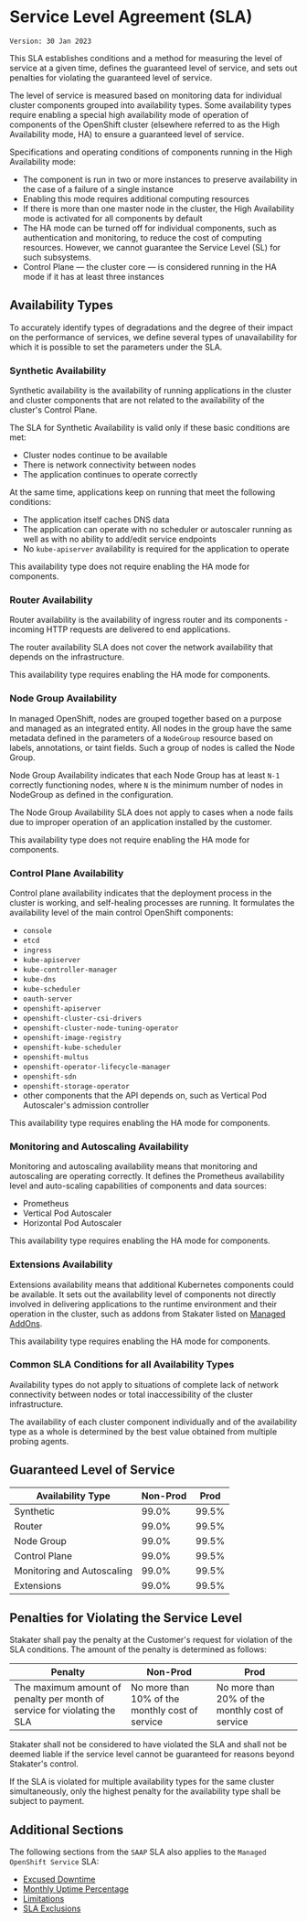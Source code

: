 # Service Level Agreement (SLA)

`Version: 30 Jan 2023`

This SLA establishes conditions and a method for measuring the level of service at a given time, defines the guaranteed level of service, and sets out penalties for violating the guaranteed level of service.

The level of service is measured based on monitoring data for individual cluster components grouped into availability types. Some availability types require enabling a special high availability mode of operation of components of the OpenShift cluster (elsewhere referred to as the High Availability mode, HA) to ensure a guaranteed level of service.

Specifications and operating conditions of components running in the High Availability mode:

* The component is run in two or more instances to preserve availability in the case of a failure of a single instance
* Enabling this mode requires additional computing resources
* If there is more than one master node in the cluster, the High Availability mode is activated for all components by default
* The HA mode can be turned off for individual components, such as authentication and monitoring, to reduce the cost of computing resources. However, we cannot guarantee the Service Level (SL) for such subsystems.
* Control Plane — the cluster core — is considered running in the HA mode if it has at least three instances

## Availability Types

To accurately identify types of degradations and the degree of their impact on the performance of services, we define several types of unavailability for which it is possible to set the parameters under the SLA.

### Synthetic Availability

Synthetic availability is the availability of running applications in the cluster and cluster components that are not related to the availability of the cluster's Control Plane.

The SLA for Synthetic Availability is valid only if these basic conditions are met:

* Cluster nodes continue to be available
* There is network connectivity between nodes
* The application continues to operate correctly

At the same time, applications keep on running that meet the following conditions:

* The application itself caches DNS data
* The application can operate with no scheduler or autoscaler running as well as with no ability to add/edit service endpoints
* No `kube-apiserver` availability is required for the application to operate

This availability type does not require enabling the HA mode for components.

### Router Availability

Router availability is the availability of ingress router and its components - incoming HTTP requests are delivered to end applications.

The router availability SLA does not cover the network availability that depends on the infrastructure.

This availability type requires enabling the HA mode for components.

### Node Group Availability

In managed OpenShift, nodes are grouped together based on a purpose and managed as an integrated entity. All nodes in the group have the same metadata defined in the parameters of a `NodeGroup` resource based on labels, annotations, or taint fields. Such a group of nodes is called the Node Group.

Node Group Availability indicates that each Node Group has at least `N-1` correctly functioning nodes, where `N` is the minimum number of nodes in NodeGroup as defined in the configuration.

The Node Group Availability SLA does not apply to cases when a node fails due to improper operation of an application installed by the customer.

This availability type does not require enabling the HA mode for components.

### Control Plane Availability

Control plane availability indicates that the deployment process in the cluster is working, and self-healing processes are running. It formulates the availability level of the main control OpenShift components:

* `console`
* `etcd`
* `ingress`
* `kube-apiserver`
* `kube-controller-manager`
* `kube-dns`
* `kube-scheduler`
* `oauth-server`
* `openshift-apiserver`
* `openshift-cluster-csi-drivers`
* `openshift-cluster-node-tuning-operator`
* `openshift-image-registry`
* `openshift-kube-scheduler`
* `openshift-multus`
* `openshift-operator-lifecycle-manager`
* `openshift-sdn`
* `openshift-storage-operator`
* other components that the API depends on, such as Vertical Pod Autoscaler's admission controller

This availability type requires enabling the HA mode for components.

### Monitoring and Autoscaling Availability

Monitoring and autoscaling availability means that monitoring and autoscaling are operating correctly. It defines the Prometheus availability level and auto-scaling capabilities of components and data sources:

* Prometheus
* Vertical Pod Autoscaler
* Horizontal Pod Autoscaler

This availability type requires enabling the HA mode for components.

### Extensions Availability

Extensions availability means that additional Kubernetes components could be available. It sets out the availability level of components not directly involved in delivering applications to the runtime environment and their operation in the cluster, such as addons from Stakater listed on [Managed AddOns](https://docs.stakater.com/content/sre/addons/introduction.html).

This availability type requires enabling the HA mode for components.

### Common SLA Conditions for all Availability Types

Availability types do not apply to situations of complete lack of network connectivity between nodes or total inaccessibility of the cluster infrastructure.

The availability of each cluster component individually and of the availability type as a whole is determined by the best value obtained from multiple probing agents.

## Guaranteed Level of Service

Availability Type | Non-Prod | Prod
--- | --- | ---
Synthetic | 99.0% | 99.5%
Router | 99.0% | 99.5%
Node Group | 99.0% | 99.5%
Control Plane | 99.0% | 99.5%
Monitoring and Autoscaling | 99.0% | 99.5%
Extensions | 99.0% | 99.5%

## Penalties for Violating the Service Level

Stakater shall pay the penalty at the Customer's request for violation of the SLA conditions. The amount of the penalty is determined as follows:

Penalty | Non-Prod | Prod
--- | --- | ---
The maximum amount of penalty per month of service for violating the SLA | No more than 10% of the monthly cost of service | No more than 20% of the monthly cost of service

Stakater shall not be considered to have violated the SLA and shall not be deemed liable if the service level cannot be guaranteed for reasons beyond Stakater's control.

If the SLA is violated for multiple availability types for the same cluster simultaneously, only the highest penalty for the availability type shall be subject to payment.

## Additional Sections

The following sections from the `SAAP` SLA also applies to the `Managed OpenShift Service` SLA:

* [Excused Downtime](https://docs.stakater.com/content/saap-sla/saap-sla.html#6-excused-downtime)
* [Monthly Uptime Percentage](https://docs.stakater.com/content/saap-sla/saap-sla.html#7-monthly-uptime-percentage)
* [Limitations](https://docs.stakater.com/content/saap-sla/saap-sla.html#10-limitations)
* [SLA Exclusions](https://docs.stakater.com/content/saap-sla/saap-sla.html#13-sla-exclusions)
